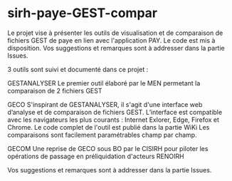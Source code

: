 # sirh-paye-GEST-compar
Le projet vise à présenter les outils de visualisation et de comparaison de fichiers GEST de paye en lien avec l'application PAY.
Le code est mis à disposition.
Vos suggestions et remarques sont à addresser dans la partie Issues.

3 outils sont suivi et documenté dans ce projet :

GESTANALYSER
Le premier outil élaboré par le MEN permetant la comparaison de 2 fichiers GEST

GECO 
S'inspirant de GESTANALYSER, il s'agit d'une interface web d’analyse et de comparaison de fichiers GEST. 
L’interface est compatible avec les navigateurs les plus courants : Internet Exlorer, Edge, Firefox et Chrome.
Le code complet de l'outil est publié dans la partie WiKi
Les comparaisons sont facilement paramétrables champ par champ.

GECOM
Une reprise de GECO sous BO par le CISIRH pour piloter les opérations de passage en préliquidation d'acteurs RENOIRH


Vos suggestions et remarques sont à addresser dans la partie Issues.

